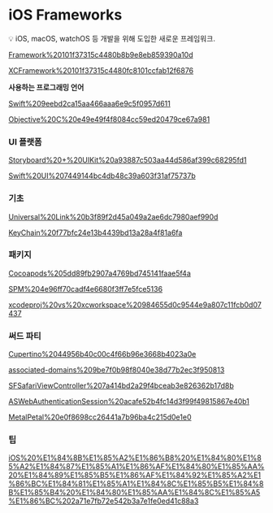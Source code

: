 # iOS Frameworks

<aside>
💡 iOS, macOS, watchOS 등 개발을 위해 도입한 새로운 프레임워크.

</aside>

[Framework%20101f37315c4480b8b9e8eb859390a10d](Framework%20101f37315c4480b8b9e8eb859390a10d)

[XCFramework%20101f37315c4480fc8101ccfab12f6876](XCFramework%20101f37315c4480fc8101ccfab12f6876)

**사용하는 프로그래밍 언어**

[Swift%209eebd2ca15aa466aaa6e9c5f0957d611](Swift%209eebd2ca15aa466aaa6e9c5f0957d611)

[Objective%20C%20e49e49f4f8084cc59ed20479ce67a981](Objective%20C%20e49e49f4f8084cc59ed20479ce67a981)

### UI 플랫폼

[Storyboard%20+%20UIKit%20a93887c503aa44d586af399c68295fd1](Storyboard%20+%20UIKit%20a93887c503aa44d586af399c68295fd1)

[Swift%20UI%207449144bc4db48c39a603f31af75737b](Swift%20UI%207449144bc4db48c39a603f31af75737b)

### 기초

[Universal%20Link%20b3f89f2d45a049a2ae6dc7980aef990d](Universal%20Link%20b3f89f2d45a049a2ae6dc7980aef990d)

[KeyChain%20f77bfc24e13b4439bd13a28a4f81a6fa](KeyChain%20f77bfc24e13b4439bd13a28a4f81a6fa)

### 패키지

[Cocoapods%205dd89fb2907a4769bd745141faae5f4a](Cocoapods%205dd89fb2907a4769bd745141faae5f4a)

[SPM%204e96ff70cadf4e6680f3ff7e5fce5136](SPM%204e96ff70cadf4e6680f3ff7e5fce5136)

[xcodeproj%20vs%20xcworkspace%20984655d0c9544e9a807c11fcb0d07437](xcodeproj%20vs%20xcworkspace%20984655d0c9544e9a807c11fcb0d07437)

### 써드 파티

[Cupertino%2044956b40c00c4f66b96e3668b4023a0e](Cupertino%2044956b40c00c4f66b96e3668b4023a0e)

[associated-domains%209be7f0b98f8040e38d77b2ec3f950813](associated-domains%209be7f0b98f8040e38d77b2ec3f950813)

[SFSafariViewController%207a414bd2a29f4bceab3e826362b17d8b](SFSafariViewController%207a414bd2a29f4bceab3e826362b17d8b)

[ASWebAuthenticationSession%20acafe52b4fc14d3f99f49815867e40b1](ASWebAuthenticationSession%20acafe52b4fc14d3f99f49815867e40b1)

[MetalPetal%20e0f8698cc26441a7b96ba4c215d0e1e0](MetalPetal%20e0f8698cc26441a7b96ba4c215d0e1e0)

### 팁

[iOS%20%E1%84%8B%E1%85%A2%E1%86%B8%20%E1%84%80%E1%85%A2%E1%84%87%E1%85%A1%E1%86%AF%E1%84%80%E1%85%AA%20%E1%84%89%E1%85%B5%E1%86%AF%E1%84%92%E1%85%A2%E1%86%BC%E1%84%81%E1%85%A1%E1%84%8C%E1%85%B5%E1%84%8B%E1%85%B4%20%E1%84%80%E1%85%AA%E1%84%8C%E1%85%A5%E1%86%BC%202a71e7fb72e542b3a7e1fe0ed41c88a3](iOS%20%E1%84%8B%E1%85%A2%E1%86%B8%20%E1%84%80%E1%85%A2%E1%84%87%E1%85%A1%E1%86%AF%E1%84%80%E1%85%AA%20%E1%84%89%E1%85%B5%E1%86%AF%E1%84%92%E1%85%A2%E1%86%BC%E1%84%81%E1%85%A1%E1%84%8C%E1%85%B5%E1%84%8B%E1%85%B4%20%E1%84%80%E1%85%AA%E1%84%8C%E1%85%A5%E1%86%BC%202a71e7fb72e542b3a7e1fe0ed41c88a3)